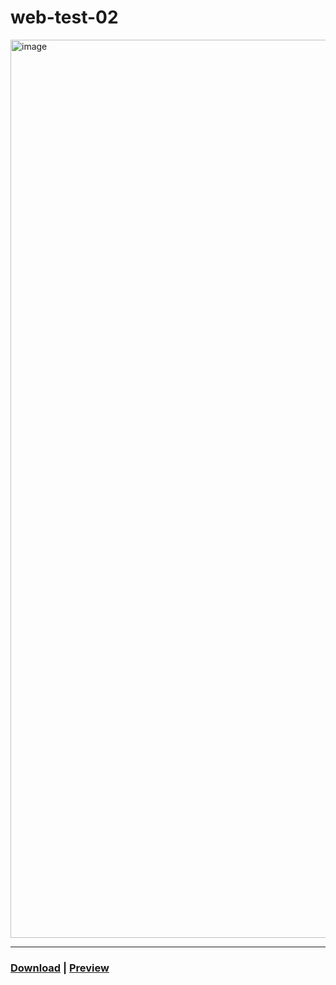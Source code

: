 # web-test-02
 
<img width="1437" alt="image" src="https://user-images.githubusercontent.com/111915039/223169176-9a388df8-79ae-497f-a657-e12ad7ed1fb0.png">
<hr>

### [Download](https://github.com/blackscriptt/web-test-02/archive/refs/heads/main.zip) | [Preview](https://blackscriptt.github.io/web-homework/homeworks/test-02/index.html)
